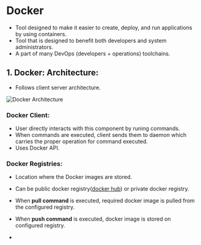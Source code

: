 # Docker 
- Tool designed to make it easier to create, deploy, and run applications by using containers.
- Tool that is designed to benefit both developers and system administrators.
- A part of many DevOps (developers + operations) toolchains.

## 1. Docker: Architecture:
- Follows client server architecture.

![Docker Architecture](https://geekflare.com/wp-content/uploads/2019/09/docker-architecture.png)

### Docker Client:
- User directly interacts with this component by runing commands.
- When commands are executed, client sends them to daemon which carries the proper operation for command executed.
- Uses Docker API.

### Docker Registries:
- Location where the Docker images are stored.
- Can be public docker registry([docker hub](https://hub.docker.com/)) or private docker registry.
- When **pull command** is executed, required docker image is pulled from the configured registry.
- When **push command** is executed, docker image is stored on configured registry.


- 

